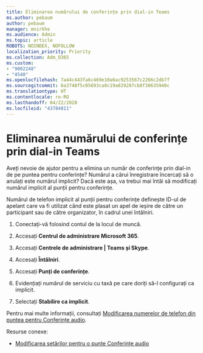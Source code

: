 ```yaml
---
title: Eliminarea numărului de conferințe prin dial-in Teams
ms.author: pebaum
author: pebaum
manager: mnirkhe
ms.audience: Admin
ms.topic: article
ROBOTS: NOINDEX, NOFOLLOW
localization_priority: Priority
ms.collection: Adm_O365
ms.custom:
- "9002248"
- "4540"
ms.openlocfilehash: 7a44c443fa6c469e10a6ac9253567c2266c2db7f
ms.sourcegitcommit: 6a3748f5c05693ca0c19a829287cb8f30635940c
ms.translationtype: HT
ms.contentlocale: ro-RO
ms.lasthandoff: 04/22/2020
ms.locfileid: "43784811"
---
```

# <a name="remove-teams-dial-in-conferencing-number"></a>Eliminarea numărului de conferințe prin dial-in Teams

Aveți nevoie de ajutor pentru a elimina un număr de conferințe prin dial-in de pe puntea pentru conferințe? Numărul a cărui înregistrare încercați să o anulați este numărul implicit? Dacă este așa, va trebui mai întâi să modificați numărul implicit al punții pentru conferințe.

Numărul de telefon implicit al punții pentru conferințe definește ID-ul de apelant care va fi utilizat când este plasat un apel de ieșire de către un participant sau de către organizator, în cadrul unei întâlniri.

1. Conectați-vă folosind contul de la locul de muncă.

2. Accesați **Centrul de administrare Microsoft 365**.

3. Accesați **Centrele de administrare | Teams și Skype**.

4. Accesați **Întâlniri**.

5. Accesați **Punți de conferințe**.

6. Evidențiați numărul de serviciu cu taxă pe care doriți să-l configurați ca implicit.

7. Selectați **Stabilire ca implicit**.

Pentru mai multe informații, consultați [Modificarea numerelor de telefon din puntea pentru Conferințe audio](https://docs.microsoft.com/microsoftteams/change-the-phone-numbers-on-your-audio-conferencing-bridge).

Resurse conexe:

- [Modificarea setărilor pentru o punte Conferințe audio](https://docs.microsoft.com/microsoftteams/change-the-settings-for-an-audio-conferencing-bridge)
